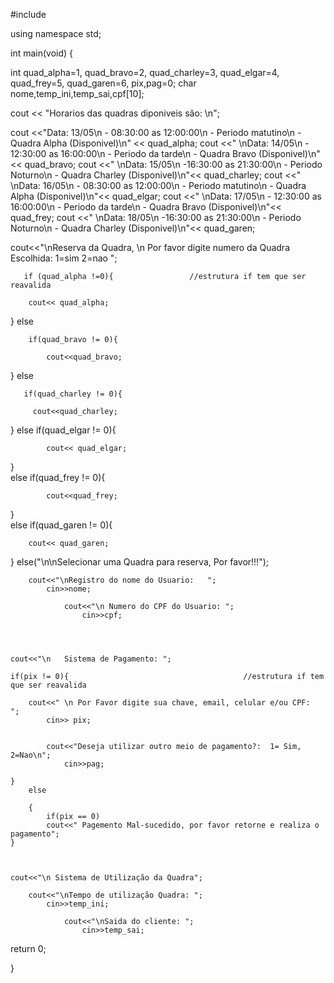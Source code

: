 #include <iostream>

using namespace std;

int main(void)
{

int quad_alpha=1, quad_bravo=2, quad_charley=3, quad_elgar=4, quad_frey=5, quad_garen=6, pix,pag=0;
char nome,temp_ini,temp_sai,cpf[10];

cout << "Horarios das quadras diponiveis são: \n";

cout <<"Data: 13/05\n - 08:30:00 as 12:00:00\n - Periodo matutino\n - Quadra Alpha (Disponivel)\n" << quad_alpha; 
		cout <<" \nData: 14/05\n - 12:30:00 as 16:00:00\n - Periodo da tarde\n - Quadra Bravo (Disponivel)\n"<< quad_bravo;
				cout <<" \nData: 15/05\n -16:30:00 as 21:30:00\n - Periodo Noturno\n - Quadra Charley (Disponivel)\n"<< quad_charley;
				     cout <<" \nData: 16/05\n - 08:30:00 as 12:00:00\n - Periodo matutino\n - Quadra Alpha (Disponivel)\n"<< quad_elgar; 
		                    cout <<" \nData: 17/05\n - 12:30:00 as 16:00:00\n - Periodo da tarde\n - Quadra Bravo (Disponivel)\n"<< quad_frey;
				                    cout <<" \nData: 18/05\n -16:30:00 as 21:30:00\n - Periodo Noturno\n - Quadra Charley (Disponivel)\n"<< quad_garen;
               
               
               
cout<<"\nReserva da Quadra, \n  Por favor digite numero da Quadra Escolhida:   1=sim 2=nao ";


       if (quad_alpha !=0){                 //estrutura if tem que ser reavalida
    
        cout<< quad_alpha;
}
    else
    
        if(quad_bravo != 0){
            
            cout<<quad_bravo;
}
    else
    
       if(quad_charley != 0){
                
         cout<<quad_charley;
}
    else
         if(quad_elgar != 0){
                    
            cout<< quad_elgar;
}                
    else
         if(quad_frey != 0){
                        
            cout<<quad_frey;
}                    
    else
        if(quad_garen != 0){
                        
        cout<< quad_garen;
        
}
        else("\n\nSelecionar uma Quadra para reserva, Por favor!!!");

        
        
        
        cout<<"\nRegistro do nome do Usuario:   ";
            cin>>nome;
      
                cout<<"\n Numero do CPF do Usuario: ";
                    cin>>cpf;
                         
                         
                         
                
    cout<<"\n   Sistema de Pagamento: ";
    
    if(pix != 0){                                       //estrutura if tem que ser reavalida
        
        cout<<" \n Por Favor digite sua chave, email, celular e/ou CPF:    ";
            cin>> pix;
            
                 
            cout<<"Deseja utilizar outro meio de pagamento?:  1= Sim, 2=Nao\n";
                cin>>pag;
                
    }
        else 
        
        {
            if(pix == 0)
            cout<<" Pagemento Mal-sucedido, por favor retorne e realiza o pagamento";
    }       
            
        

    cout<<"\n Sistema de Utilização da Quadra";
        
        cout<<"\nTempo de utilização Quadra: ";
            cin>>temp_ini;
            
                cout<<"\nSaida do cliente: ";
                    cin>>temp_sai;
            
                
       
return 0;


}
